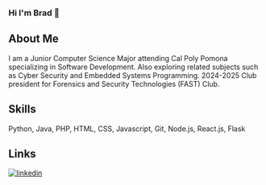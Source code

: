 ### Hi I'm Brad 👋

## About Me
I am a Junior Computer Science Major attending Cal Poly Pomona specializing in Software Development. 
Also exploring related subjects such as Cyber Security and Embedded Systems Programming. 
2024-2025 Club president for Forensics and Security Technologies (FAST) Club.

## Skills
Python, Java, PHP, HTML, CSS, Javascript, Git, Node.js, React.js, Flask

## Links
[![linkedin](https://img.shields.io/badge/linkedin-0A66C2?style=for-the-badge&logo=linkedin&logoColor=white)](https://www.linkedin.com/in/bradjkim)

